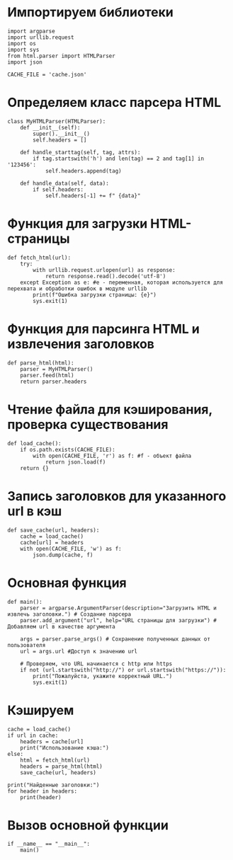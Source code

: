 # Импортируем библиотеки
    import argparse
    import urllib.request
    import os
    import sys
    from html.parser import HTMLParser
    import json
    
    CACHE_FILE = 'cache.json'

# Определяем класс парсера HTML
    class MyHTMLParser(HTMLParser):
        def __init__(self):
            super().__init__()
            self.headers = []
    
        def handle_starttag(self, tag, attrs):
            if tag.startswith('h') and len(tag) == 2 and tag[1] in '123456':
                self.headers.append(tag)
    
        def handle_data(self, data):
            if self.headers:
                self.headers[-1] += f" {data}"

# Функция для загрузки HTML-страницы
    def fetch_html(url):
        try:
            with urllib.request.urlopen(url) as response:
                return response.read().decode('utf-8')
        except Exception as e: #e - переменная, которая используется для перехвата и обработки ошибок в модуле urllib
            print(f"Ошибка загрузки страницы: {e}")
            sys.exit(1)

# Функция для парсинга HTML и извлечения заголовков
    def parse_html(html):
        parser = MyHTMLParser()
        parser.feed(html)
        return parser.headers

# Чтение файла для кэширования, проверка существования
    def load_cache():
        if os.path.exists(CACHE_FILE):
            with open(CACHE_FILE, 'r') as f: #f - объект файла
                return json.load(f)
        return {}

# Запись заголовков для указанного  url в кэш
    def save_cache(url, headers):
        cache = load_cache()
        cache[url] = headers
        with open(CACHE_FILE, 'w') as f:
            json.dump(cache, f)

# Основная функция
    def main():
        parser = argparse.ArgumentParser(description="Загрузить HTML и извлечь заголовки.") # Создание парсера
        parser.add_argument("url", help="URL страницы для загрузки") # Добавляем url в качестве аргумента 
        
        args = parser.parse_args() # Сохранение полученных данных от пользователя 
        url = args.url #Доступ к значению url
    
        # Проверяем, что URL начинается с http или https
        if not (url.startswith("http://") or url.startswith("https://")):
            print("Пожалуйста, укажите корректный URL.")
            sys.exit(1)

# Кэшируем
    cache = load_cache()
    if url in cache:
        headers = cache[url]
        print("Использование кэша:")
    else:
        html = fetch_html(url)
        headers = parse_html(html)
        save_cache(url, headers)

    print("Найденные заголовки:")
    for header in headers:
        print(header)

# Вызов основной функции
    if __name__ == "__main__":
        main()
    



 
